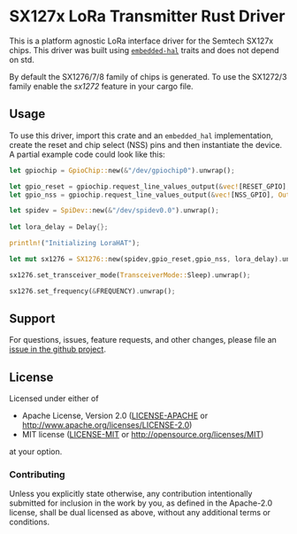 # SX127x LoRa Transmitter Rust Driver

This is a platform agnostic LoRa interface driver for the Semtech SX127x chips. This driver was built using [`embedded-hal`] traits and does not depend on std.

[`embedded-hal`]: https://docs.rs/embedded-hal/~0.2

By default the SX1276/7/8 family of chips is generated. To use the SX1272/3 family enable the *sx1272* feature in your cargo file.

## Usage

To use this driver, import this crate and an `embedded_hal` implementation, create the reset and chip select (NSS) pins and then instantiate the device. A partial example code could look like this:

```rust
let gpiochip = GpioChip::new(&"/dev/gpiochip0").unwrap();

let gpio_reset = gpiochip.request_line_values_output(&vec![RESET_GPIO], OutputMode::None, false, &"LoraHat reset").unwrap();
let gpio_nss = gpiochip.request_line_values_output(&vec![NSS_GPIO], OutputMode::None, false, &"LoraHat NSS").unwrap();

let spidev = SpiDev::new(&"/dev/spidev0.0").unwrap();
    
let lora_delay = Delay{};

println!("Initializing LoraHAT");

let mut sx1276 = SX1276::new(spidev,gpio_reset,gpio_nss, lora_delay).unwrap();

sx1276.set_transceiver_mode(TransceiverMode::Sleep).unwrap();

sx1276.set_frequency(&FREQUENCY).unwrap();
```

## Support

For questions, issues, feature requests, and other changes, please file an [issue in the github project](https://github.com/).

## License

Licensed under either of

 * Apache License, Version 2.0 ([LICENSE-APACHE](LICENSE-APACHE) or
   http://www.apache.org/licenses/LICENSE-2.0)
 * MIT license ([LICENSE-MIT](LICENSE-MIT) or
   http://opensource.org/licenses/MIT)

at your option.

### Contributing

Unless you explicitly state otherwise, any contribution intentionally submitted for inclusion in the work by you, as defined in the Apache-2.0 license, shall be dual licensed as above, without any additional terms or conditions.

